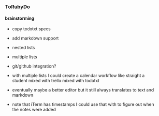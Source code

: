 ### ToRubyDo    
#### brainstorming
* copy todotxt specs
* add markdown support
* nested lists
* multiple lists
* git/github integration?

* with multiple lists I could create a calendar workflow like straight a student mixed with trello mixed with todotxt
* eventually maybe a better editor but it still always translates to text and markdown

* note that iTerm has timestamps I could use that with to figure out when the notes were added
